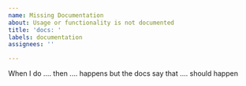 ```yaml
---
name: Missing Documentation
about: Usage or functionality is not documented
title: 'docs: '
labels: documentation
assignees: ''

---
```


When I do .... then .... happens but the docs say that ....  should happen
